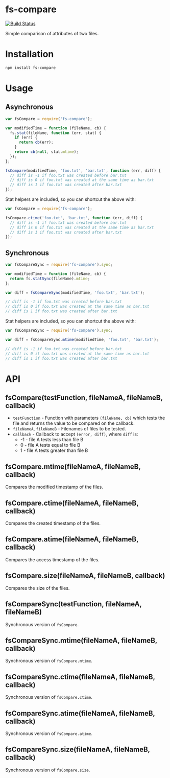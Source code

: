 # fs-compare

[![Build Status](https://secure.travis-ci.org/jdeal/fs-compare.png)](http://travis-ci.org/jdeal/fs-compare)

Simple comparison of attributes of two files.

# Installation

```bash
npm install fs-compare
```

# Usage

## Asynchronous

```js
var fsCompare = require('fs-compare');

var modifiedTime = function (fileName, cb) {
  fs.stat(fileName, function (err, stat) {
    if (err) {
      return cb(err);
    }
    return cb(null, stat.mtime);
  });
};

fsCompare(modifiedTime, 'foo.txt', 'bar.txt', function (err, diff) {
  // diff is -1 if foo.txt was created before bar.txt
  // diff is 0 if foo.txt was created at the same time as bar.txt
  // diff is 1 if foo.txt was created after bar.txt
});
```

Stat helpers are included, so you can shortcut the above with:

```js
var fsCompare = require('fs-compare');

fsCompare.ctime('foo.txt', 'bar.txt', function (err, diff) {
  // diff is -1 if foo.txt was created before bar.txt
  // diff is 0 if foo.txt was created at the same time as bar.txt
  // diff is 1 if foo.txt was created after bar.txt
});
```

## Synchronous

```js
var fsCompareSync = require('fs-compare').sync;

var modifiedTime = function (fileName, cb) {
  return fs.statSync(fileName).mtime;
};

var diff = fsCompareSync(modifiedTime, 'foo.txt', 'bar.txt');

// diff is -1 if foo.txt was created before bar.txt
// diff is 0 if foo.txt was created at the same time as bar.txt
// diff is 1 if foo.txt was created after bar.txt
```

Stat helpers are included, so you can shortcut the above with:

```js
var fsCompareSync = require('fs-compare').sync;

var diff = fsCompareSync.mtime(modifiedTime, 'foo.txt', 'bar.txt');

// diff is -1 if foo.txt was created before bar.txt
// diff is 0 if foo.txt was created at the same time as bar.txt
// diff is 1 if foo.txt was created after bar.txt
```

# API

## fsCompare(testFunction, fileNameA, fileNameB, callback)

- `testFunction` - Function with parameters `(fileName, cb)` which tests the
file and returns the value to be compared on the callback.
- `fileNameA`, `fileNameB` - Filenames of files to be tested.
- `callback` - Callback to accept `(error, diff)`, where `diff` is:
    - -1 - file A tests less than file B
    - 0 - file A tests equal to file B
    - 1 - file A tests greater than file B

## fsCompare.mtime(fileNameA, fileNameB, callback)

Compares the modified timestamp of the files.

## fsCompare.ctime(fileNameA, fileNameB, callback)

Compares the created timestamp of the files.

## fsCompare.atime(fileNameA, fileNameB, callback)

Compares the access timestamp of the files.

## fsCompare.size(fileNameA, fileNameB, callback)

Compares the size of the files.

## fsCompareSync(testFunction, fileNameA, fileNameB)

Synchronous version of `fsCompare`.

## fsCompareSync.mtime(fileNameA, fileNameB, callback)

Synchronous version of `fsCompare.mtime`.

## fsCompareSync.ctime(fileNameA, fileNameB, callback)

Synchronous version of `fsCompare.ctime`.

## fsCompareSync.atime(fileNameA, fileNameB, callback)

Synchronous version of `fsCompare.atime`.

## fsCompareSync.size(fileNameA, fileNameB, callback)

Synchronous version of `fsCompare.size`.